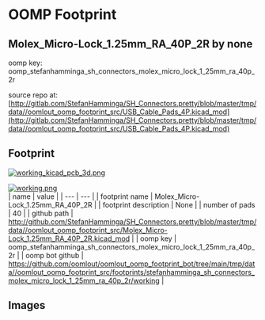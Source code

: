 # OOMP Footprint  
## Molex_Micro-Lock_1.25mm_RA_40P_2R  by none  
  
oomp key: oomp_stefanhamminga_sh_connectors_molex_micro_lock_1_25mm_ra_40p_2r  
  
source repo at: [http://gitlab.com/StefanHamminga/SH_Connectors.pretty/blob/master/tmp/data//oomlout_oomp_footprint_src/USB_Cable_Pads_4P.kicad_mod](http://gitlab.com/StefanHamminga/SH_Connectors.pretty/blob/master/tmp/data//oomlout_oomp_footprint_src/USB_Cable_Pads_4P.kicad_mod)  
## Footprint  
  
[![working_kicad_pcb_3d.png](working_kicad_pcb_3d_600.png)](working_kicad_pcb_3d.png)  
  
[![working.png](working_600.png)](working.png)  
| name | value | 
| --- | --- | 
| footprint name | Molex_Micro-Lock_1.25mm_RA_40P_2R | 
| footprint description | None | 
| number of pads | 40 | 
| github path | http://github.com/StefanHamminga/SH_Connectors.pretty/blob/master/tmp/data//oomlout_oomp_footprint_src/Molex_Micro-Lock_1.25mm_RA_40P_2R.kicad_mod | 
| oomp key | oomp_stefanhamminga_sh_connectors_molex_micro_lock_1_25mm_ra_40p_2r | 
| oomp bot github | https://github.com/oomlout/oomlout_oomp_footprint_bot/tree/main/tmp/data//oomlout_oomp_footprint_src/footprints/stefanhamminga_sh_connectors_molex_micro_lock_1_25mm_ra_40p_2r/working | 
## Images  
